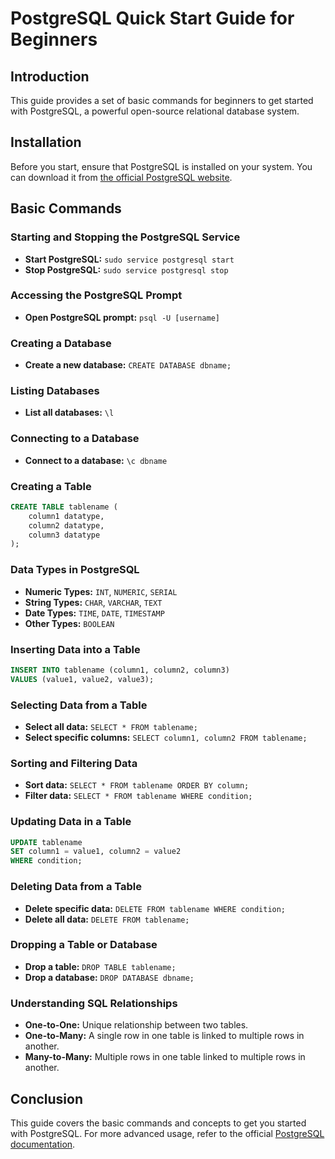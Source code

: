 # PostgreSQL Quick Start Guide for Beginners

## Introduction
This guide provides a set of basic commands for beginners to get started with PostgreSQL, a powerful open-source relational database system.

## Installation
Before you start, ensure that PostgreSQL is installed on your system. You can download it from [the official PostgreSQL website](https://www.postgresql.org/download/).

## Basic Commands

### Starting and Stopping the PostgreSQL Service
- **Start PostgreSQL:** `sudo service postgresql start`
- **Stop PostgreSQL:** `sudo service postgresql stop`

### Accessing the PostgreSQL Prompt
- **Open PostgreSQL prompt:** `psql -U [username]`

### Creating a Database
- **Create a new database:** `CREATE DATABASE dbname;`

### Listing Databases
- **List all databases:** `\l`

### Connecting to a Database
- **Connect to a database:** `\c dbname`

### Creating a Table
```sql
CREATE TABLE tablename (
    column1 datatype,
    column2 datatype,
    column3 datatype
);
```

### Data Types in PostgreSQL
- **Numeric Types:** `INT`, `NUMERIC`, `SERIAL`
- **String Types:** `CHAR`, `VARCHAR`, `TEXT`
- **Date Types:** `TIME`, `DATE`, `TIMESTAMP`
- **Other Types:** `BOOLEAN`

### Inserting Data into a Table
```sql
INSERT INTO tablename (column1, column2, column3)
VALUES (value1, value2, value3);
```

### Selecting Data from a Table
- **Select all data:** `SELECT * FROM tablename;`
- **Select specific columns:** `SELECT column1, column2 FROM tablename;`

### Sorting and Filtering Data
- **Sort data:** `SELECT * FROM tablename ORDER BY column;`
- **Filter data:** `SELECT * FROM tablename WHERE condition;`

### Updating Data in a Table
```sql
UPDATE tablename
SET column1 = value1, column2 = value2
WHERE condition;
```

### Deleting Data from a Table
- **Delete specific data:** `DELETE FROM tablename WHERE condition;`
- **Delete all data:** `DELETE FROM tablename;`

### Dropping a Table or Database
- **Drop a table:** `DROP TABLE tablename;`
- **Drop a database:** `DROP DATABASE dbname;`

### Understanding SQL Relationships
- **One-to-One:** Unique relationship between two tables.
- **One-to-Many:** A single row in one table is linked to multiple rows in another.
- **Many-to-Many:** Multiple rows in one table linked to multiple rows in another.

## Conclusion
This guide covers the basic commands and concepts to get you started with PostgreSQL. For more advanced usage, refer to the official [PostgreSQL documentation](https://www.postgresql.org/docs/).
